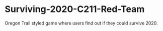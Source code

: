 # Surviving-2020-C211-Red-Team
Oregon Trail styled game where users find out if they could survive 2020. 
